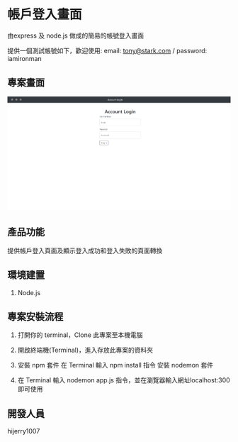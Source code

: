 # 帳戶登入畫面 

由express 及 node.js 做成的簡易的帳號登入畫面 

提供一個測試帳號如下，歡迎使用: 
email: tony@stark.com / password: iamironman 

## 專案畫面 

![image](https://github.com/hijerry1007/accountLogin/blob/master/login.png) 

## 產品功能

提供帳戶登入頁面及顯示登入成功和登入失敗的頁面轉換

## 環境建置

1. Node.js

## 專案安裝流程

1. 打開你的 terminal，Clone 此專案至本機電腦

2. 開啟終端機(Terminal)，進入存放此專案的資料夾

3. 安裝 npm 套件
在 Terminal 輸入 npm install 指令
安裝 nodemon 套件

4. 在 Terminal 輸入 nodemon app.js 指令，並在瀏覽器輸入網址localhost:300即可使用

## 開發人員
hijerry1007
